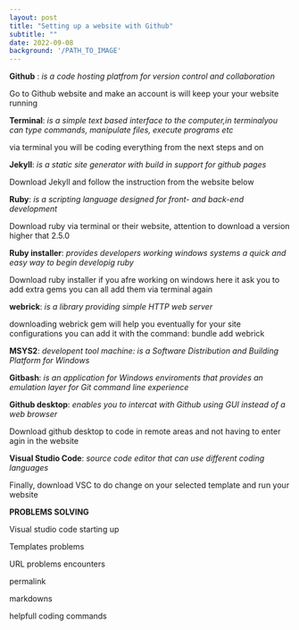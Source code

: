 ```yaml
---
layout: post
title: "Setting up a website with Github"
subtitle: ""
date: 2022-09-08
background: '/PATH_TO_IMAGE'
---
```

**Github** : *is a code hosting platfrom for version control and collaboration*


Go to Github website and make an account is will keep your your website running


**Terminal**: *is a simple text based interface to the computer,in terminalyou can type commands, manipulate files, execute programs etc*


via terminal you will be coding everything from the next steps and on


**Jekyll**: *is a static site generator with build in support for github pages*


Download Jekyll and follow the instruction from the website below


**Ruby**: *is a scripting language designed for front- and back-end development*


Download ruby via terminal or their website, attention to download a version higher that 2.5.0


**Ruby installer**: *provides developers working windows systems a quick and easy way to begin developig ruby*


Download ruby installer if you afre working on windows here it ask you to add extra gems you can all add them via terminal again


**webrick**: *is a library providing simple HTTP web server*


downloading webrick gem will help you eventually for your site configurations you can add it with the command: bundle add webrick


**MSYS2**: *developent tool machine: is a Software Distribution and Building Platform for Windows*



**Gitbash**: *is an application for Windows enviroments that provides an emulation layer for Git command line experience*


**Github desktop**: *enables you to intercat with Github using GUI instead of a web browser*


Download github desktop to code in remote areas and not having to enter agin in the website

**Visual Studio Code**: *source code editor that can use different coding languages*


Finally, download VSC to do change on your selected template and run your website



**PROBLEMS SOLVING**


Visual studio code starting up


Templates problems


URL problems encounters


permalink


markdowns


helpfull coding commands
